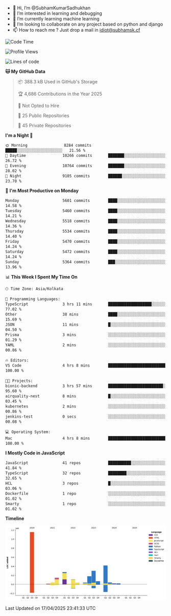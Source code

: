 - 👋 Hi, I’m @SubhamKumarSadhukhan
- 👀 I’m interested in learning and debugging
- 🌱 I’m currently learning machine learning
- 💞️ I’m looking to collaborate on any project based on python and django
- 📫 How to reach me ?
      Just drop a mail in idiot@subhamsk.cf

<!---
SubhamKumarSadhukhan/SubhamKumarSadhukhan is a ✨ special ✨ repository because its `README.md` (this file) appears on your GitHub profile.
You can click the Preview link to take a look at your changes.
--->


<!--START_SECTION:waka-->
![Code Time](http://img.shields.io/badge/Code%20Time-2%2C833%20hrs%2029%20mins-blue)

![Profile Views](http://img.shields.io/badge/Profile%20Views-1-blue)

![Lines of code](https://img.shields.io/badge/From%20Hello%20World%20I%27ve%20Written-2.8%20million%20lines%20of%20code-blue)

**🐱 My GitHub Data** 

> 📦 388.3 kB Used in GitHub's Storage 
 > 
> 🏆 4,686 Contributions in the Year 2025
 > 
> 🚫 Not Opted to Hire
 > 
> 📜 25 Public Repositories 
 > 
> 🔑 45 Private Repositories 
 > 
**I'm a Night 🦉** 

```text
🌞 Morning                8284 commits        █████░░░░░░░░░░░░░░░░░░░░   21.56 % 
🌆 Daytime                10266 commits       ███████░░░░░░░░░░░░░░░░░░   26.72 % 
🌃 Evening                10764 commits       ███████░░░░░░░░░░░░░░░░░░   28.02 % 
🌙 Night                  9105 commits        ██████░░░░░░░░░░░░░░░░░░░   23.70 % 
```
📅 **I'm Most Productive on Monday** 

```text
Monday                   5601 commits        ████░░░░░░░░░░░░░░░░░░░░░   14.58 % 
Tuesday                  5460 commits        ████░░░░░░░░░░░░░░░░░░░░░   14.21 % 
Wednesday                5518 commits        ████░░░░░░░░░░░░░░░░░░░░░   14.36 % 
Thursday                 5534 commits        ████░░░░░░░░░░░░░░░░░░░░░   14.40 % 
Friday                   5470 commits        ████░░░░░░░░░░░░░░░░░░░░░   14.24 % 
Saturday                 5472 commits        ████░░░░░░░░░░░░░░░░░░░░░   14.24 % 
Sunday                   5364 commits        ███░░░░░░░░░░░░░░░░░░░░░░   13.96 % 
```


📊 **This Week I Spent My Time On** 

```text
🕑︎ Time Zone: Asia/Kolkata

💬 Programming Languages: 
TypeScript               3 hrs 11 mins       ███████████████████░░░░░░   77.02 % 
Other                    38 mins             ████░░░░░░░░░░░░░░░░░░░░░   15.69 % 
JSON                     11 mins             █░░░░░░░░░░░░░░░░░░░░░░░░   04.50 % 
Prisma                   3 mins              ░░░░░░░░░░░░░░░░░░░░░░░░░   01.29 % 
YAML                     2 mins              ░░░░░░░░░░░░░░░░░░░░░░░░░   00.86 % 

🔥 Editors: 
VS Code                  4 hrs 8 mins        █████████████████████████   100.00 % 

🐱‍💻 Projects: 
bionic-backend           3 hrs 57 mins       ████████████████████████░   95.60 % 
airquality-nest          8 mins              █░░░░░░░░░░░░░░░░░░░░░░░░   03.45 % 
kubernetes               2 mins              ░░░░░░░░░░░░░░░░░░░░░░░░░   00.86 % 
jenkins-test             0 secs              ░░░░░░░░░░░░░░░░░░░░░░░░░   00.08 % 

💻 Operating System: 
Mac                      4 hrs 8 mins        █████████████████████████   100.00 % 
```

**I Mostly Code in JavaScript** 

```text
JavaScript               41 repos            ██████████░░░░░░░░░░░░░░░   41.84 % 
TypeScript               32 repos            ████████░░░░░░░░░░░░░░░░░   32.65 % 
HCL                      3 repos             █░░░░░░░░░░░░░░░░░░░░░░░░   03.06 % 
Dockerfile               1 repo              ░░░░░░░░░░░░░░░░░░░░░░░░░   01.02 % 
Smarty                   1 repo              ░░░░░░░░░░░░░░░░░░░░░░░░░   01.02 % 
```



**Timeline**

![Lines of Code chart](https://raw.githubusercontent.com/SubhamKumarSadhukhan/SubhamKumarSadhukhan/main/assets/bar_graph.png)


 Last Updated on 17/04/2025 23:41:33 UTC
<!--END_SECTION:waka-->
